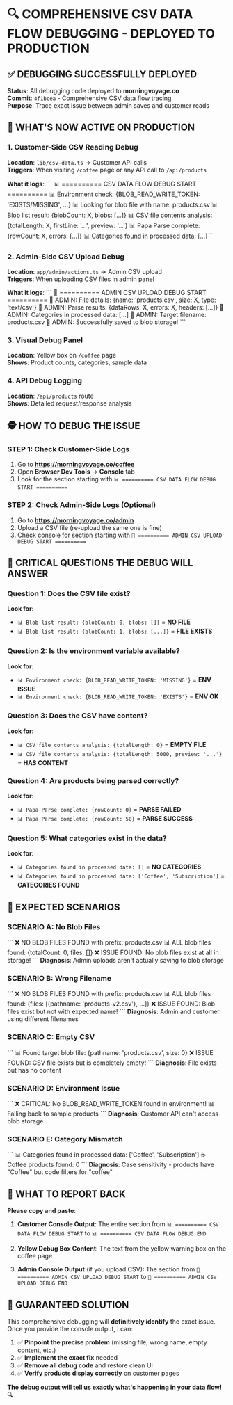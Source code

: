 # 🔍 COMPREHENSIVE CSV DATA FLOW DEBUGGING - DEPLOYED TO PRODUCTION

## ✅ **DEBUGGING SUCCESSFULLY DEPLOYED**

**Status**: All debugging code deployed to **morningvoyage.co**  
**Commit**: `4f1bcea` - Comprehensive CSV data flow tracing  
**Purpose**: Trace exact issue between admin saves and customer reads

## 🎯 **WHAT'S NOW ACTIVE ON PRODUCTION**

### **1. Customer-Side CSV Reading Debug** 
**Location**: `lib/csv-data.ts` → Customer API calls  
**Triggers**: When visiting `/coffee` page or any API call to `/api/products`

**What it logs**:
\`\`\`
📊 ========== CSV DATA FLOW DEBUG START ==========
📊 Environment check: {BLOB_READ_WRITE_TOKEN: 'EXISTS/MISSING', ...}
📊 Looking for blob file with name: products.csv
📊 Blob list result: {blobCount: X, blobs: [...]}
📊 CSV file contents analysis: {totalLength: X, firstLine: '...', preview: '...'}
📊 Papa Parse complete: {rowCount: X, errors: [...]}
📊 Categories found in processed data: [...]
\`\`\`

### **2. Admin-Side CSV Upload Debug**
**Location**: `app/admin/actions.ts` → Admin CSV upload  
**Triggers**: When uploading CSV files in admin panel

**What it logs**:
\`\`\`
🔧 ========== ADMIN CSV UPLOAD DEBUG START ==========
🔧 ADMIN: File details: {name: 'products.csv', size: X, type: 'text/csv'}
🔧 ADMIN: Parse results: {dataRows: X, errors: X, headers: [...]}
🔧 ADMIN: Categories in processed data: [...]
🔧 ADMIN: Target filename: products.csv
🔧 ADMIN: Successfully saved to blob storage!
\`\`\`

### **3. Visual Debug Panel**
**Location**: Yellow box on `/coffee` page  
**Shows**: Product counts, categories, sample data

### **4. API Debug Logging**
**Location**: `/api/products` route  
**Shows**: Detailed request/response analysis

## 🕵️ **HOW TO DEBUG THE ISSUE**

### **STEP 1: Check Customer-Side Logs**
1. Go to **https://morningvoyage.co/coffee**
2. Open **Browser Dev Tools** → **Console** tab
3. Look for the section starting with `📊 ========== CSV DATA FLOW DEBUG START ==========`

### **STEP 2: Check Admin-Side Logs (Optional)**
1. Go to **https://morningvoyage.co/admin**
2. Upload a CSV file (re-upload the same one is fine)
3. Check console for section starting with `🔧 ========== ADMIN CSV UPLOAD DEBUG START ==========`

## 🎯 **CRITICAL QUESTIONS THE DEBUG WILL ANSWER**

### **Question 1: Does the CSV file exist?**
**Look for**:
- `📊 Blob list result: {blobCount: 0, blobs: []}` = **NO FILE**
- `📊 Blob list result: {blobCount: 1, blobs: [...]}` = **FILE EXISTS**

### **Question 2: Is the environment variable available?**
**Look for**:
- `📊 Environment check: {BLOB_READ_WRITE_TOKEN: 'MISSING'}` = **ENV ISSUE**
- `📊 Environment check: {BLOB_READ_WRITE_TOKEN: 'EXISTS'}` = **ENV OK**

### **Question 3: Does the CSV have content?**
**Look for**:
- `📊 CSV file contents analysis: {totalLength: 0}` = **EMPTY FILE**
- `📊 CSV file contents analysis: {totalLength: 5000, preview: '...'}` = **HAS CONTENT**

### **Question 4: Are products being parsed correctly?**
**Look for**:
- `📊 Papa Parse complete: {rowCount: 0}` = **PARSE FAILED**
- `📊 Papa Parse complete: {rowCount: 50}` = **PARSE SUCCESS**

### **Question 5: What categories exist in the data?**
**Look for**:
- `📊 Categories found in processed data: []` = **NO CATEGORIES**
- `📊 Categories found in processed data: ['Coffee', 'Subscription']` = **CATEGORIES FOUND**

## 🚨 **EXPECTED SCENARIOS**

### **SCENARIO A: No Blob Files** 
\`\`\`
❌ NO BLOB FILES FOUND with prefix: products.csv
📊 ALL blob files found: {totalCount: 0, files: []}
❌ ISSUE FOUND: No blob files exist at all in storage!
\`\`\`
**Diagnosis**: Admin uploads aren't actually saving to blob storage

### **SCENARIO B: Wrong Filename**
\`\`\`
❌ NO BLOB FILES FOUND with prefix: products.csv
📊 ALL blob files found: {files: [{pathname: 'products-v2.csv'}, ...]}
❌ ISSUE FOUND: Blob files exist but not with expected name!
\`\`\`
**Diagnosis**: Admin and customer using different filenames

### **SCENARIO C: Empty CSV**
\`\`\`
📊 Found target blob file: {pathname: 'products.csv', size: 0}
❌ ISSUE FOUND: CSV file exists but is completely empty!
\`\`\`
**Diagnosis**: File exists but has no content

### **SCENARIO D: Environment Issue**
\`\`\`
❌ CRITICAL: No BLOB_READ_WRITE_TOKEN found in environment!
📊 Falling back to sample products
\`\`\`
**Diagnosis**: Customer API can't access blob storage

### **SCENARIO E: Category Mismatch**
\`\`\`
📊 Categories found in processed data: ['Coffee', 'Subscription']
☕ Coffee products found: 0
\`\`\`
**Diagnosis**: Case sensitivity - products have "Coffee" but code filters for "coffee"

## 🔧 **WHAT TO REPORT BACK**

**Please copy and paste**:

1. **Customer Console Output**: The entire section from `📊 ========== CSV DATA FLOW DEBUG START` to `📊 ========== CSV DATA FLOW DEBUG END`

2. **Yellow Debug Box Content**: The text from the yellow warning box on the coffee page

3. **Admin Console Output** (if you upload CSV): The section from `🔧 ========== ADMIN CSV UPLOAD DEBUG START` to `🔧 ========== ADMIN CSV UPLOAD DEBUG END`

## 🚀 **GUARANTEED SOLUTION**

This comprehensive debugging will **definitively identify** the exact issue. Once you provide the console output, I can:

1. ✅ **Pinpoint the precise problem** (missing file, wrong name, empty content, etc.)
2. ✅ **Implement the exact fix** needed  
3. ✅ **Remove all debug code** and restore clean UI
4. ✅ **Verify products display correctly** on customer pages

**The debug output will tell us exactly what's happening in your data flow!** 🔍
